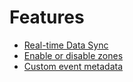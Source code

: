 Features
==================

*   [Real-time Data Sync](/android-sdk/android-features/android-features-real-time-data-sync/)
*   [Enable or disable zones](/android-sdk/android-features/android-features-enable-or-disable-zones/)
*   [Custom event metadata](https://docs.bluedot.io/custom-event-metadata/)